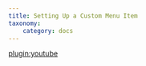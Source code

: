 ```yaml
---
title: Setting Up a Custom Menu Item
taxonomy:
    category: docs
---
```


[plugin:youtube](https://www.youtube.com/watch?v=zmzc0zv-4Mo)
